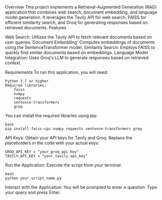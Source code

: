 Overview
This project implements a Retrieval-Augmented Generation (RAG) application that combines web search, document embedding, and language model generation. It leverages the Tavily API for web search, FAISS for efficient similarity search, and Groq for generating responses based on retrieved documents.
Features

Web Search: Utilizes the Tavily API to fetch relevant documents based on user queries.
Document Embedding: Computes embeddings of documents using the SentenceTransformer model.
Similarity Search: Employs FAISS to quickly find similar documents based on embeddings.
Language Model Integration: Uses Groq's LLM to generate responses based on retrieved context.

Requirements
To run this application, you will need:

    Python 3.7 or higher
    Required libraries:
        faiss
        numpy
        requests
        sentence-transformers
        groq

You can install the required libraries using pip:

    bash
    pip install faiss-cpu numpy requests sentence-transformers groq

API Keys: Obtain your API keys for Tavily and Groq. Replace the placeholders in the code with your actual keys:

    GROQ_API_KEY = "your_groq_api_key"
    TAVILY_API_KEY = "your_tavily_api_key"

Run the Application: Execute the script from your terminal.

    bash
    python your_script_name.py

Interact with the Application: You will be prompted to enter a question. Type your query and press Enter.
